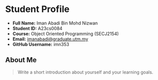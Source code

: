 # Student Profile

- **Full Name:** Iman Abadi Bin Mohd Nizwan
- **Student ID:** A23cs0084
- **Course:** Object Oriented Programming (SECJ2154)
- **Email:** imanabadi@graduate.utm.my
- **GitHub Username:** imn353

## About Me
> Write a short introduction about yourself and your learning goals.
